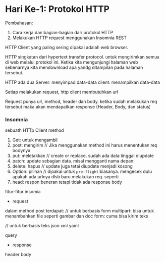 # Hari Ke-1: Protokol HTTP
Pembahasan:
1. Cara kerja dan bagian-bagian dari protokol HTTP
2. Melakukan HTTP request menggunakan Insomnia REST


HTTP Client yang paling sering dipakai adalah web browser.

HTTP singkatan dari hypertext transfer protocol. untuk mengirimkan semua di web melalui protokol ini. Ketika kita mengunjungi halaman web sebenarnya kita mendownload apa yandg ditampilan pada halaman tersebut.

HTTP ada dua
Server: menyimpad data-data
client: menampilkan data-data

Setiap melakukan request, http client membutuhkan url

Request punya url, method, header dan body. ketika sudah melakukan req tersebut maka akan mendapatkan response (Header, Body, dan status)

### Insomnia
sebuath HTTp Client
method
1. Get: untuk mengambil
2. post: mengirim // Jika menggunakan method ini harus menentukan req bodynya
3. put: meletakkan // create or replace. sudah ada data tinggal diupdate
4. patch: update sebagian data. misal mengganti nama depan 
5. delete: hapus // update juga tetai diupdate menjadi kosong
6. Option: pilihan // dipakai untuk `pre-flight` biasanya. mengecek dulu apakah ada urlnya dlsb baru melakukan req. seperti 
7. head: respon beneran tetapi tidak ada response body

 fitur-fitur insomia
- request

dalam method post terdapat:
// untuk berbasis form
multipart: bisa untuk menambahkan file seperti gambar dan doc
form: cuma bisa kirim teks

// untuk berbasis teks
json
xml
yaml

query

- response

header
body


